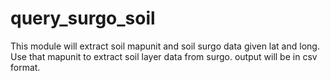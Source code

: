# query_surgo_soil
This module will extract soil mapunit and soil surgo data given lat and long.
Use that mapunit to extract soil layer data from surgo. 
output will be in csv format.

